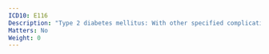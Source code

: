 ```yaml
---
ICD10: E116
Description: "Type 2 diabetes mellitus: With other specified complications"
Matters: No
Weight: 0
---
```



